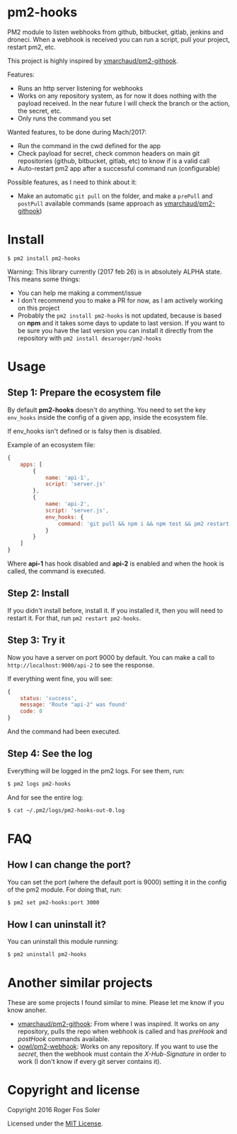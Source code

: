 # pm2-hooks

PM2 module to listen webhooks from github, bitbucket, gitlab, jenkins and droneci. When a webhook is received you can run a script, pull your project, restart pm2, etc.

This project is highly inspired by [vmarchaud/pm2-githook](https://github.com/vmarchaud/pm2-githook).

Features:

- Runs an http server listening for webhooks
- Works on any repository system, as for now it does nothing with the payload received. In the near future I will check the branch or the action, the secret, etc.
- Only runs the command you set

Wanted features, to be done during Mach/2017:

- Run the command in the cwd defined for the app
- Check payload for secret, check common headers on main git repositories (github, bitbucket, gitlab, etc) to know if is a valid call
- Auto-restart pm2 app after a successful command run (configurable)

Possible features, as I need to think about it:

- Make an automatic `git pull` on the folder, and make a `prePull` and `postPull` available commands (same approach as [vmarchaud/pm2-githook](https://github.com/vmarchaud/pm2-githook))

# Install

```
$ pm2 install pm2-hooks
```

Warning: This library currently (2017 feb 26) is in absolutely ALPHA state. This means some things:

- You can help me making a comment/issue
- I don't recommend you to make a PR for now, as I am actively working on this project
- Probably the `pm2 install pm2-hooks` is not updated, because is based on **npm** and it takes some days to update to last version. If you want to be sure you have the last version you can install it directly from the repository with `pm2 install desaroger/pm2-hooks`


# Usage

## Step 1: Prepare the ecosystem file

By default **pm2-hooks** doesn't do anything. You need to set the key `env_hooks` inside the config of a given app, inside the ecosystem file.

If env_hooks isn't defined or is falsy then is disabled.

Example of an ecosystem file:

```js
{
	apps: [
		{
			name: 'api-1',
			script: 'server.js'
		},
		{
			name: 'api-2',
			script: 'server.js',
			env_hooks: {
				command: 'git pull && npm i && npm test && pm2 restart api-2'
			}
		}
	]
}
```

Where **api-1** has hook disabled and **api-2** is enabled and when the hook is called, the command is executed.

## Step 2: Install

If you didn't install before, install it. If you installed it, then you will need to restart it. For that, run `pm2 restart pm2-hooks`.

## Step 3: Try it

Now you have a server on port 9000 by default. You can make a call to `http://localhost:9000/api-2` to see the response.

If everything went fine, you will see:

```js
{
	status: 'success',
	message: 'Route "api-2" was found'
	code: 0
}
```

And the command had been executed.

## Step 4: See the log

Everything will be logged in the pm2 logs. For see them, run:

```bash
$ pm2 logs pm2-hooks
```

And for see the entire log:

```bash
$ cat ~/.pm2/logs/pm2-hooks-out-0.log
```

# FAQ

## How I can change the port?

You can set the port (where the default port is 9000) setting it in the config of the pm2 module. For doing that, run:

```bash
$ pm2 set pm2-hooks:port 3000
```

## How I can uninstall it?

You can uninstall this module running:

```bash
$ pm2 uninstall pm2-hooks
```

# Another similar projects

These are some projects I found similar to mine. Please let me know if you know anoher.

- [vmarchaud/pm2-githook](https://github.com/vmarchaud/pm2-githook): From where I was inspired. It works on any repository, pulls the repo when webhook is called and has *preHook* and *postHook* commands available.
- [oowl/pm2-webhook](https://github.com/oowl/pm2-webhook): Works on any repository. If you want to use the *secret*, then the webhook must contain the *X-Hub-Signature* in order to work (I don't know if every git server contains it).

# Copyright and license

Copyright 2016 Roger Fos Soler

Licensed under the [MIT License](/LICENSE).
